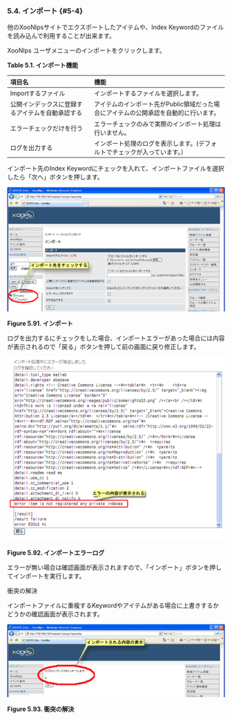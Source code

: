 ### 5.4. インポート {#5-4}

他のXooNIpsサイトでエクスポートしたアイテムや、Index Keywordのファイルを読み込んで利用することが出来ます。

XooNIps ユーザメニューのインポートをクリックします。

**Table 5.1. インポート機能**

| 項目名 | 機能 |
| :-- | :-- |
| Importするファイル | インポートするファイルを選択します。 |
| 公開インデックスに登録するアイテムを自動承認する | アイテムのインポート先がPublic領域だった場合にアイテムの公開承認を自動的に行います。 |
| エラーチェックだけを行う | エラーチェックのみで実際のインポート処理は行いません。 |
| ログを出力する | インポート処理のログを表示します。(デフォルトでチェックが入っています。） |

インポート先のIndex Keywordにチェックを入れて、インポートファイルを選択したら「次へ」ボタンを押します。

![インポート](../../assets/xoonips-operate87.png)

**Figure 5.91. インポート**

ログを出力するにチェックをした場合、インポートエラーがあった場合には内容が表示されるので「戻る」ボタンを押して前の画面に戻り修正します。

![インポートエラーログ](../../assets/xoonips-operate93.png)

**Figure 5.92. インポートエラーログ**

エラーが無い場合は確認画面が表示されますので、「インポート」ボタンを押してインポートを実行します。

衝突の解決

インポートファイルに重複するKeywordやアイテムがある場合に上書きするかどうかの確認画面が表示されます。

![衝突の解決](../../assets/xoonips-operate88.png)

**Figure 5.93. 衝突の解決**